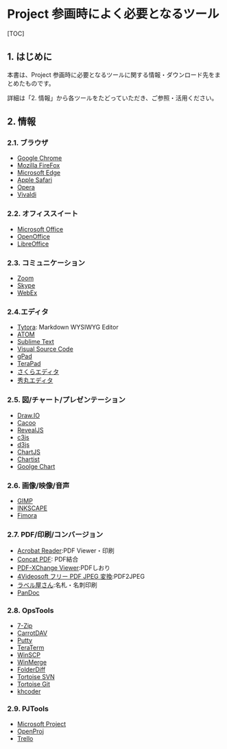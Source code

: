 # Project 参画時によく必要となるツール

[TOC]

## 1. はじめに

本書は、Project 参画時に必要となるツールに関する情報・ダウンロード先をまとめたものです。

詳細は「2. 情報」から各ツールをたどっていただき、ご参照・活用ください。

##  2. 情報

### 2.1. ブラウザ

   * [Google Chrome](https://www.google.com/intl/ja/chrome/)
   * [Mozilla FireFox](https://www.mozilla.org/ja/firefox/)
   * [Microsoft Edge](https://www.microsoft.com/ja-jp/windows/microsoft-edge)
   * [Apple Safari](https://www.apple.com/jp/safari/)
   * [Opera](https://www.opera.com/ja/download)
   * [Vivaldi](https://vivaldi.com/ja/)

### 2.2. オフィススイート

   * [Microsoft Office](https://products.office.com/ja-jp/)
   * [OpenOffice](https://www.openoffice.org/ja/)
   * [LibreOffice](https://ja.libreoffice.org/download/)

### 2.3. コミュニケーション

   * [Zoom](https://zoom.us/support/download)
   * [Skype](https://www.skype.com/ja/get-skype/download-skype-for-desktop/)
   * [WebEx](https://www.webex.com/ja/video-conferencing.html)

### 2.4.エディタ 

   * [Tytora](https://typora.io/): Markdown WYSIWYG Editor
   * [ATOM](https://atom.io/)
   * [Sublime Text](https://www.sublimetext.com/)
   * [Visual Source Code](https://azure.microsoft.com/ja-jp/products/visual-studio-code/)
   * [gPad](https://mfactory.me/downloads)
   * [TeraPad](https://tera-net.com/library/tpad.html)
   * [さくらエディタ](https://sakura-editor.github.io/)
   * [秀丸エディタ](https://hide.maruo.co.jp/software/hidemaru.html)

### 2.5. 図/チャート/プレゼンテーション

   * [Draw.IO](https://www.draw.io/)
   * [Cacoo](https://cacoo.com/ja/)
   * [RevealJS](https://revealjs.com/#/)
   * [c3js](https://developers.google.com/chart/)
   * [d3js](https://d3js.org/)
   * [ChartJS](https://www.chartjs.org/)
   * [Chartist](https://gionkunz.github.io/chartist-js/index.html)
   * [Goolge Chart](https://developers.google.com/chart/)

### 2.6. 画像/映像/音声

   * [GIMP](https://www.gimp.org/)
   * [INKSCAPE](https://inkscape.org/ja/)
   * [Fimora](https://filmora.wondershare.jp/video-editor/)

### 2.7. PDF/印刷/コンバージョン

   * [Acrobat Reader](https://get.adobe.com/jp/reader/otherversions/):PDF Viewer・印刷
   * [Concat PDF](https://www.vector.co.jp/soft/winnt/writing/se314678.html): PDF結合
   * [PDF-XChange Viewer](https://www.vector.co.jp/soft/winnt/writing/se492489.html):PDFしおり
   * [4Videosoft フリー PDF JPEG 変換](https://www.vector.co.jp/soft/dl/winnt/art/se485136.html):PDF2JPEG
   * [ラベル屋さん](https://www.labelyasan.com/):名札・名刺印刷
   * [PanDoc](https://pandoc.org/)

### 2.8. OpsTools 

   * [7-Zip](https://sevenzip.osdn.jp/)
   * [CarrotDAV](http://rei.to/carotdav.html)
   * [Putty](https://www.chiark.greenend.org.uk/~sgtatham/putty/latest.html)
   * [TeraTerm](https://ja.osdn.net/projects/ttssh2/)
   * [WinSCP](https://winscp.net/eng/download.php)
   * [WinMerge](http://winmerge.org/downloads/?lang=ja)
   * [FolderDiff](https://www.vector.co.jp/soft/winnt/util/se465692.html)
   * [Tortoise SVN](https://tortoisesvn.net/downloads.html)
   * [Tortoise Git](https://tortoisegit.org/download/)
   * [khcoder](https://khcoder.net/)

### 2.9. PJTools 

   * [Microsoft Project](https://products.office.com/ja-jp/project/project-and-portfolio-management-software)
   * [OpenProj](https://sourceforge.net/projects/openproj/)
   * [Trello](https://trello.com/ja)


